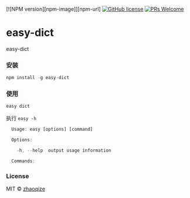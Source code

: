 [![NPM version][npm-image]][npm-url] [![GitHub license](https://img.shields.io/github/license/zhaoqize/easy-dict.svg)](https://github.com/zhaoqize/easy-rollback/blob/master/LICENSE)
[![PRs Welcome](https://img.shields.io/badge/PRs-welcome-brightgreen.svg)]()
# easy-dict
easy-dict

### 安装
```js
npm install -g easy-dict
```

### 使用
```js
easy dict
```

执行 `easy -h`
```js
  Usage: easy [options] [command]

  Options:

    -h, --help  output usage information

  Commands:

```

### License

MIT © [zhaoqize]()